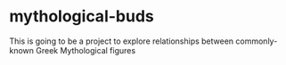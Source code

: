 # mythological-buds
This is going to be a project to explore relationships between commonly-known Greek Mythological figures
